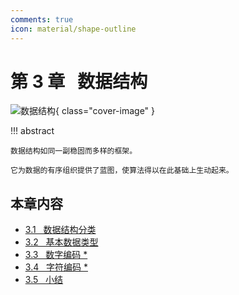 ```yaml
---
comments: true
icon: material/shape-outline
---
```


# 第 3 章 &nbsp; 数据结构

<div class="center-table" markdown>

![数据结构](../assets/covers/chapter_data_structure.jpg){ class="cover-image" }

</div>

!!! abstract

    数据结构如同一副稳固而多样的框架。
    
    它为数据的有序组织提供了蓝图，使算法得以在此基础上生动起来。

## 本章内容

- [3.1 &nbsp; 数据结构分类](https://www.hello-algo.com/chapter_data_structure/classification_of_data_structure/)
- [3.2 &nbsp; 基本数据类型](https://www.hello-algo.com/chapter_data_structure/basic_data_types/)
- [3.3 &nbsp; 数字编码 *](https://www.hello-algo.com/chapter_data_structure/number_encoding/)
- [3.4 &nbsp; 字符编码 *](https://www.hello-algo.com/chapter_data_structure/character_encoding/)
- [3.5 &nbsp; 小结](https://www.hello-algo.com/chapter_data_structure/summary/)

